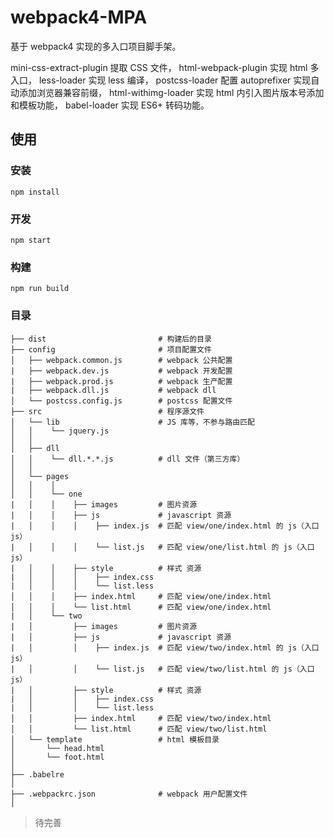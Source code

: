 # webpack4-MPA

基于 webpack4 实现的多入口项目脚手架。

mini-css-extract-plugin 提取 CSS 文件，
html-webpack-plugin 实现 html 多入口，
less-loader 实现 less 编译，
postcss-loader 配置 autoprefixer 实现自动添加浏览器兼容前缀，
html-withimg-loader 实现 html 内引入图片版本号添加和模板功能，
babel-loader 实现 ES6+ 转码功能。

## 使用

### 安装

```
npm install
```

### 开发

```
npm start
```

### 构建

```
npm run build
```

### 目录

```
├── dist                         # 构建后的目录
├── config                       # 项目配置文件
│   ├── webpack.common.js        # webpack 公共配置
|   ├── webpack.dev.js           # webpack 开发配置
|   ├── webpack.prod.js          # webpack 生产配置
|   ├── webpack.dll.js           # webpack dll
│   └── postcss.config.js        # postcss 配置文件
├── src                          # 程序源文件
│   └── lib                      # JS 库等，不参与路由匹配      
│   │    └── jquery.js 
│   │
│   ├── dll
│   │    └── dll.*.*.js          # dll 文件（第三方库）
│   │
│   └── pages                
│   │    │
│   │    └── one
|   │    │    ├── images         # 图片资源
|   │    │    ├── js             # javascript 资源
|   │    │    │    ├── index.js  # 匹配 view/one/index.html 的 js（入口js）
|   │    │    │    └── list.js   # 匹配 view/one/list.html 的 js（入口js）
|   │    │    ├── style          # 样式 资源
|   │    │    │    ├── index.css
|   │    │    │    └── list.less
│   │    │    ├── index.html     # 匹配 view/one/index.html
│   │    │    └── list.html      # 匹配 view/one/index.html
|   │    └── two
|   │         ├── images         # 图片资源
|   │         ├── js             # javascript 资源
|   │         │    ├── index.js  # 匹配 view/two/index.html 的 js（入口js）
|   │         │    └── list.js   # 匹配 view/two/list.html 的 js（入口js）
|   │         ├── style          # 样式 资源
|   │         │    ├── index.css
|   │         │    └── list.less
│   │         ├── index.html     # 匹配 view/two/index.html
│   │         └── list.html      # 匹配 view/two/list.html
│   └── template                 # html 模板目录
│       └── head.html         
│       └── foot.html    
│
├── .babelre
│
├── .webpackrc.json              # webpack 用户配置文件
│    
```

> 待完善
